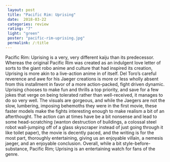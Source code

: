 ```yaml
---
 layout: post
 title: "Pacific Rim: Uprising"
 date:  2018-03-22
 categories: review
 rating: "7"
 light: "green"
 poster: "pacific-rim-uprising.jpg"
 permalink: /:title
---
```



Pacific Rim: Uprising is a very, very different kaiju than its predecessor. Whereas the original Pacific Rim was created as an indulgent love letter of sorts to the giant robo anime and culture that had inspired its creation, Uprising is more akin to a live-action anime in of itself. Del Toro’s careful reverence and awe for his Jaeger creations is more or less wholly absent from this installment in favor of a more action-packed, fight driven dynamic. Uprising chooses to make fun and thrills a top priority, and save for a few jokes that verge on being tolerated rather than well-received, it manages to do so very well. The visuals are gorgeous, and while the Jaegers are not the slow, lumbering, imposing behemoths they were in the first movie, these faster models make the fights interesting enough to make realism a bit of an afterthought. The action can at times have be a bit nonsense and lead to some head-scratching (wanton destruction of buildings, a colossal steel robot wall-jumping off of a glass skyscraper instead of just going through it like toilet paper), the movie is decently paced, and the writing is for the most part, thoroughly entertaining, giving us an enjoyable villain, a nemesis jaeger, and an enjoyable conclusion. Overall, while a bit style-before-substance, Pacific Rim; Uprising is an entertaining watch for fans of the genre.

